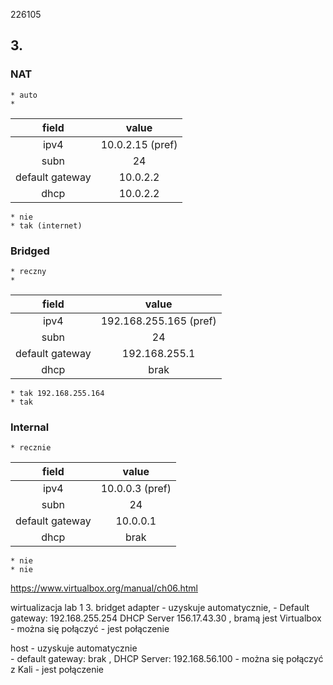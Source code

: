 226105
## 3. 
### NAT
	* auto
	* 
| field | value |
| :-: | :-:|
| ipv4 | 10.0.2.15 (pref) |
| subn | 24 |
| default gateway | 10.0.2.2 |
| dhcp | 10.0.2.2 |
	* nie
	* tak (internet)
### Bridged
	* reczny
	* 
| field | value |
| :-: | :-:|
| ipv4 | 192.168.255.165 (pref) |
| subn | 24 |
| default gateway | 192.168.255.1 |
| dhcp | brak |
	* tak 192.168.255.164
	* tak
### Internal
	* recznie
| field | value |
| :-: | :-:|
| ipv4 | 10.0.0.3 (pref) |
| subn | 24 |
| default gateway | 10.0.0.1 |
| dhcp | brak |
	* nie
	* nie

https://www.virtualbox.org/manual/ch06.html

wirtualizacja lab 1
3.
bridget adapter
	- uzyskuje automatycznie, 
	- Default gateway: 192.168.255.254 DHCP Server 156.17.43.30 , bramą jest Virtualbox
	- można się połączyć
	- jest połączenie

host 
	- uzyskuje automatycznie	
	- default gateway: brak , DHCP Server: 192.168.56.100
	- można się połączyć z Kali
	- jest połączenie



